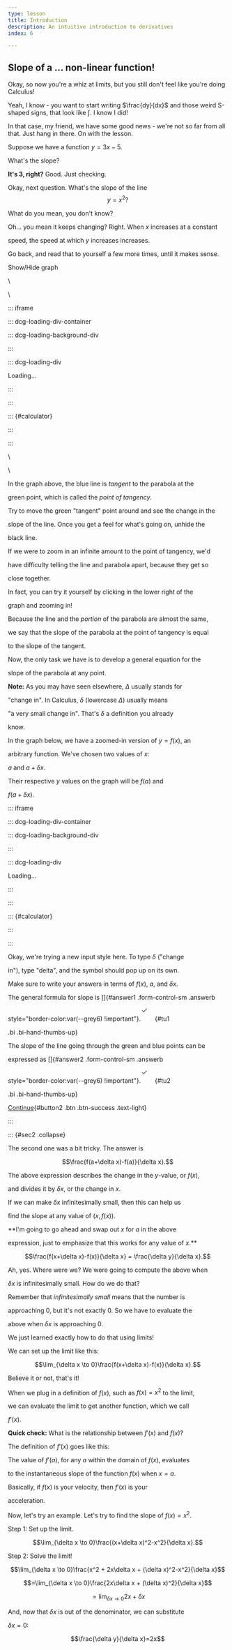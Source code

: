 ```yaml
---
type: lesson
title: Introduction
description: An intuitive introduction to derivatives
index: 6

---
```

## Slope of a \... non-linear function!

  

Okay, so now you\'re a whiz at limits, but you still don\'t feel like you\'re doing Calculus!

Yeah, I know - you want to start writing $\frac{dy}{dx}$ and those weird
S-shaped signs, that look like $\int$. I know I did!

  

In that case, my friend, we have some good news - we\'re not so far from
all that. Just hang in there.
On with the lesson.

Suppose we have a function $y=3x-5$.

What\'s the slope?

**It\'s 3, right?**
Good. Just checking.

Okay, next question. What\'s the slope of the line $$y=x^2?$$


What do you mean, you don\'t know?

Oh\... you mean it keeps changing? Right. When $x$ increases at a constant

speed, the speed at which $y$ increases increases.

 Go back, and read that to yourself a few more times, until it makes
sense.

  

Show/Hide graph

  

\

\

  

::: iframe

::: dcg-loading-div-container

::: dcg-loading-background-div

:::

  

::: dcg-loading-div

Loading\...

:::

:::

  

::: {#calculator}

:::

:::

  

\

\

  

In the graph above, the blue line is *tangent* to the parabola at the

green point, which is called the *point of tangency.*

  

Try to move the green \"tangent\" point around and see the change in the

slope of the line. Once you get a feel for what\'s going on, unhide the

black line.

  

If we were to zoom in an infinite amount to the point of tangency, we\'d

have difficulty telling the line and parabola apart, because they get so

close together.

  

In fact, you can try it yourself by clicking in the lower right of the

graph and zooming in!

  

Because the line and the *portion* of the parabola are almost the same,

we say that the slope of the parabola at the point of tangency is equal

to the slope of the tangent.

  

Now, the only task we have is to develop a general equation for the

slope of the parabola at any point.

  

**Note:** As you may have seen elsewhere, $\Delta$ usually stands for

\"change in\". In Calculus, $\delta$ (lowercase $\Delta$) usually means

\"a very small change in\". That\'s $\delta$ a definition you already

know.

  

In the graph below, we have a zoomed-in version of $y=f(x)$, an

arbitrary function. We\'ve chosen two values of $x$:

  

$a$ and $a+\delta x$.

  

Their respective $y$ values on the graph will be $f(a)$ and

$f(a+\delta x)$.

  

::: iframe

::: dcg-loading-div-container

::: dcg-loading-background-div

:::

  

::: dcg-loading-div

Loading\...

:::

:::

  

::: {#calculator}

:::

:::

  

Okay, we\'re trying a new input style here. To type $\delta$ (\"change

in\"), type \"delta\", and the symbol should pop up on its own.

  

Make sure to write your answers in terms of $f(x)$, $a$, and $\delta x$.

  

The general formula for slope is []{#answer1 .form-control-sm .answerb

style="border-color:var(--grey6) !important"}.![](data:image/svg+xml;base64,PHN2ZyBpZD0idHUxIiBjbGFzcz0iYmkgYmktaGFuZC10aHVtYnMtdXAiIHdpZHRoPSIyZW0iIGhlaWdodD0iMmVtIiBzdHlsZT0iZGlzcGxheTpub25lIiB2aWV3Ym94PSIwIDAgMTYgMTYiIGZpbGw9InZhcigtLXN1Y2Nlc3MpIiB4bWxucz0iaHR0cDovL3d3dy53My5vcmcvMjAwMC9zdmciPgogIDxwYXRoIGZpbGwtcnVsZT0iZXZlbm9kZCIgZD0iTTEzLjg1NCAzLjY0NmEuNS41IDAgMCAxIDAgLjcwOGwtNyA3YS41LjUgMCAwIDEtLjcwOCAwbC0zLjUtMy41YS41LjUgMCAxIDEgLjcwOC0uNzA4TDYuNSAxMC4yOTNsNi42NDYtNi42NDdhLjUuNSAwIDAgMSAuNzA4IDB6Ij48L3BhdGg+Cjwvc3ZnPg==){#tu1

.bi .bi-hand-thumbs-up}

  

The slope of the line going through the green and blue points can be

expressed as []{#answer2 .form-control-sm .answerb

style="border-color:var(--grey6) !important"}.![](data:image/svg+xml;base64,PHN2ZyBpZD0idHUyIiBjbGFzcz0iYmkgYmktaGFuZC10aHVtYnMtdXAiIHdpZHRoPSIyZW0iIGhlaWdodD0iMmVtIiBzdHlsZT0iZGlzcGxheTpub25lIiB2aWV3Ym94PSIwIDAgMTYgMTYiIGZpbGw9InZhcigtLXN1Y2Nlc3MpIiB4bWxucz0iaHR0cDovL3d3dy53My5vcmcvMjAwMC9zdmciPgogIDxwYXRoIGZpbGwtcnVsZT0iZXZlbm9kZCIgZD0iTTEzLjg1NCAzLjY0NmEuNS41IDAgMCAxIDAgLjcwOGwtNyA3YS41LjUgMCAwIDEtLjcwOCAwbC0zLjUtMy41YS41LjUgMCAxIDEgLjcwOC0uNzA4TDYuNSAxMC4yOTNsNi42NDYtNi42NDdhLjUuNSAwIDAgMSAuNzA4IDB6Ij48L3BhdGg+Cjwvc3ZnPg==){#tu2

.bi .bi-hand-thumbs-up}

  

[Continue](#sec2){#button2 .btn .btn-success .text-light}

:::

  

::: {#sec2 .collapse}

The second one was a bit tricky. The answer is

$$\frac{f(a+\delta x)-f(a)}{\delta x}.$$

  

The above expression describes the change in the $y$-value, or $f(x)$,

and divides it by $\delta x$, or the change in $x$.

  

If we can make $\delta x$ infinitesimally small, then this can help us

find the slope at any value of $(x,f(x))$.

  

**I\'m going to go ahead and swap out $x$ for $a$ in the above

expression, just to emphasize that this works for any value of $x$.**

  

$$\frac{f(x+\delta x)-f(x)}{\delta x} = \frac{\delta y}{\delta x}.$$

  

Ah, yes. Where were we? We were going to compute the above when

$\delta x$ is infinitesimally small. How do we do that?

  

Remember that *infinitesimally small* means that the number is

approaching $0$, but it\'s not exactly 0. So we have to evaluate the

above when $\delta x$ is approaching $0$.

  

We just learned exactly how to do that using limits!

We can set up the limit like this:

$$\lim_{\delta x \to 0}\frac{f(x+\delta x)-f(x)}{\delta x}.$$

Believe it or not, that\'s it!

 
When we plug in a definition of $f(x)$, such as $f(x)=x^2$ to the limit,

we can evaluate the limit to get another function, which we call

$f'(x)$.



**Quick check:** What is the relationship between $f'(x)$ and $f(x)$?

  

The definition of $f'(x)$ goes like this:

  

The value of $f'(a)$, for any $a$ within the domain of $f(x)$, evaluates

to the instantaneous slope of the function $f(x)$ when $x=a$.

  

Basically, if $f(x)$ is your velocity, then $f'(x)$ is your

acceleration.

  

  

Now, let\'s try an example. Let\'s try to find the slope of $f(x)=x^2$.

  

Step 1: Set up the limit.

$$\lim_{\delta x \to 0}\frac{(x+\delta x)^2-x^2}{\delta x}.$$

  

Step 2: Solve the limit!

$$\lim_{\delta x \to 0}\frac{x^2 + 2x\delta x + (\delta x)^2-x^2}{\delta x}$$

  

$$=\lim_{\delta x \to 0}\frac{2x\delta x + (\delta x)^2}{\delta x}$$

  

$$=\lim_{\delta x \to 0}2x + \delta x$$

  

And, now that $\delta x$ is out of the denominator, we can substitute

$\delta x =0$:

  

$$\frac{\delta y}{\delta x}=2x$$

<!--stackedit_data:
eyJoaXN0b3J5IjpbLTExNjUxOTMxNTcsMTE0NzU3NjQyXX0=
-->